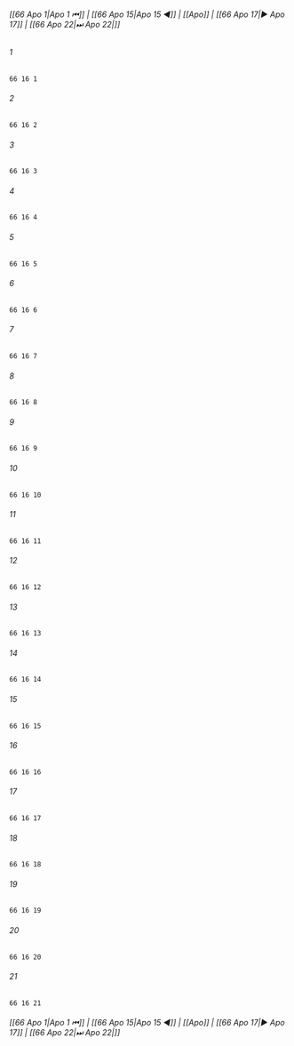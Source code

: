 
###### [[66 Apo 1|Apo 1 ⏮]] | [[66 Apo 15|Apo 15 ◀]] | [[Apo]] | [[66 Apo 17|▶ Apo 17]] | [[66 Apo 22|⏭ Apo 22|]]

###### 1
``` verse
66 16 1 
```
###### 2
``` verse
66 16 2 
```
###### 3
``` verse
66 16 3 
```
###### 4
``` verse
66 16 4 
```
###### 5
``` verse
66 16 5 
```
###### 6
``` verse
66 16 6 
```
###### 7
``` verse
66 16 7 
```
###### 8
``` verse
66 16 8 
```
###### 9
``` verse
66 16 9 
```
###### 10
``` verse
66 16 10 
```
###### 11
``` verse
66 16 11 
```
###### 12
``` verse
66 16 12 
```
###### 13
``` verse
66 16 13 
```
###### 14
``` verse
66 16 14 
```
###### 15
``` verse
66 16 15 
```
###### 16
``` verse
66 16 16 
```
###### 17
``` verse
66 16 17 
```
###### 18
``` verse
66 16 18 
```
###### 19
``` verse
66 16 19 
```
###### 20
``` verse
66 16 20 
```
###### 21
``` verse
66 16 21 
```

###### [[66 Apo 1|Apo 1 ⏮]] | [[66 Apo 15|Apo 15 ◀]] | [[Apo]] | [[66 Apo 17|▶ Apo 17]] | [[66 Apo 22|⏭ Apo 22|]]

